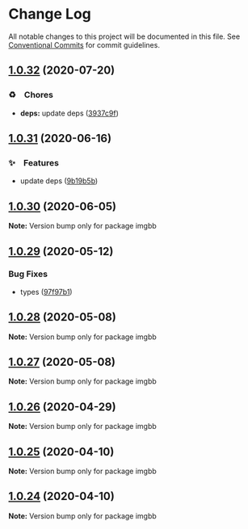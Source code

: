 # Change Log

All notable changes to this project will be documented in this file.
See [Conventional Commits](https://conventionalcommits.org) for commit guidelines.

## [1.0.32](https://github.com/bluelovers/ws-rest/compare/imgbb@1.0.31...imgbb@1.0.32) (2020-07-20)


### ♻️　Chores

* **deps:** update deps ([3937c9f](https://github.com/bluelovers/ws-rest/commit/3937c9f90040c4804c841bcb40fbe90e9654a652))





## [1.0.31](https://github.com/bluelovers/ws-rest/compare/imgbb@1.0.30...imgbb@1.0.31) (2020-06-16)


### ✨　Features

*  update deps ([9b19b5b](https://github.com/bluelovers/ws-rest/commit/9b19b5bf40d40a9761fc01fe7daa630fcf4df1e8))





## [1.0.30](https://github.com/bluelovers/ws-rest/compare/imgbb@1.0.29...imgbb@1.0.30) (2020-06-05)

**Note:** Version bump only for package imgbb





## [1.0.29](https://github.com/bluelovers/ws-rest/compare/imgbb@1.0.28...imgbb@1.0.29) (2020-05-12)


### Bug Fixes

* types ([97f97b1](https://github.com/bluelovers/ws-rest/commit/97f97b1ef461c1e46893b1d2df329782e0e9a8da))





## [1.0.28](https://github.com/bluelovers/ws-rest/compare/imgbb@1.0.27...imgbb@1.0.28) (2020-05-08)

**Note:** Version bump only for package imgbb





## [1.0.27](https://github.com/bluelovers/ws-rest/compare/imgbb@1.0.26...imgbb@1.0.27) (2020-05-08)

**Note:** Version bump only for package imgbb





## [1.0.26](https://github.com/bluelovers/ws-rest/compare/imgbb@1.0.25...imgbb@1.0.26) (2020-04-29)

**Note:** Version bump only for package imgbb





## [1.0.25](https://github.com/bluelovers/ws-rest/compare/imgbb@1.0.24...imgbb@1.0.25) (2020-04-10)

**Note:** Version bump only for package imgbb





## [1.0.24](https://github.com/bluelovers/ws-rest/compare/imgbb@1.0.23...imgbb@1.0.24) (2020-04-10)

**Note:** Version bump only for package imgbb
